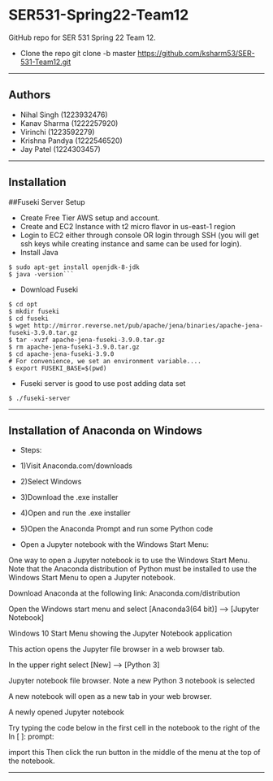 # SER531-Spring22-Team12

GitHub repo for SER 531 Spring 22 Team 12.

* Clone the repo git clone -b master https://github.com/ksharm53/SER-531-Team12.git


--------------------------------------------------------------------------------------------------------------------------------------------
Authors
--------------------------------------------------------------------------------------------------------------------------------------------
- Nihal Singh (1223932476)
- Kanav Sharma (1222257920)
- Virinchi (1223592279)
- Krishna Pandya (1222546520)
- Jay Patel (1224303457)

--------------------------------------------------------------------------------------------------------------------------------------------
Installation
--------------------------------------------------------------------------------------------------------------------------------------------
##Fuseki Server Setup
- Create Free Tier AWS setup and account.
- Create and EC2 Instance with t2 micro flavor in us-east-1 region
- Login to EC2 either through console OR login through SSH (you will get ssh keys while creating instance and same can be used for login).
- Install Java
```$ sudo apt-get update
$ sudo apt-get install openjdk-8-jdk
$ java -version```
```
- Download Fuseki
```$ mkdir opt
$ cd opt
$ mkdir fuseki
$ cd fuseki
$ wget http://mirror.reverse.net/pub/apache/jena/binaries/apache-jena-fuseki-3.9.0.tar.gz
$ tar -xvzf apache-jena-fuseki-3.9.0.tar.gz
$ rm apache-jena-fuseki-3.9.0.tar.gz
$ cd apache-jena-fuseki-3.9.0
# For convenience, we set an environment variable....
$ export FUSEKI_BASE=$(pwd)
```
- Fuseki server is good to use post adding data set
```
$ ./fuseki-server
```

--------------------------------------------------------------------------------------------------------------------------------------------
Installation of Anaconda on Windows
--------------------------------------------------------------------------------------------------------------------------------------------
- Steps:
- 1)Visit Anaconda.com/downloads
- 2)Select Windows
- 3)Download the .exe installer
- 4)Open and run the .exe installer
- 5)Open the Anaconda Prompt and run some Python code

- Open a Jupyter notebook with the Windows Start Menu:

One way to open a Jupyter notebook is to use the Windows Start Menu. Note that the Anaconda distribution of Python must be installed to use the Windows Start Menu to open a Jupyter notebook. 

Download Anaconda at the following link: Anaconda.com/distribution

Open the Windows start menu and select [Anaconda3(64 bit)] –> [Jupyter Notebook]

Windows 10 Start Menu showing the Jupyter Notebook application

This action opens the Jupyter file browser in a web browser tab.

In the upper right select [New] –> [Python 3]

Jupyter notebook file browser. Note a new Python 3 notebook is selected

A new notebook will open as a new tab in your web browser.

A newly opened Jupyter notebook

Try typing the code below in the first cell in the notebook to the right of the In [ ]: prompt:

import this
Then click the run button in the middle of the menu at the top of the notebook.

 --------------------------------------------------------------------------------------------------------------------------------------------
